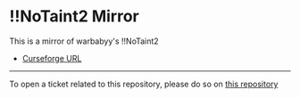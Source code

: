 # !!NoTaint2 Mirror

This is a mirror of warbabyy's !!NoTaint2

- [Curseforge URL](https://www.curseforge.com/wow/addons/notaint2)

----

To open a ticket related to this repository, please do so on [this repository](https://github.com/curseforge-mirror/.github)